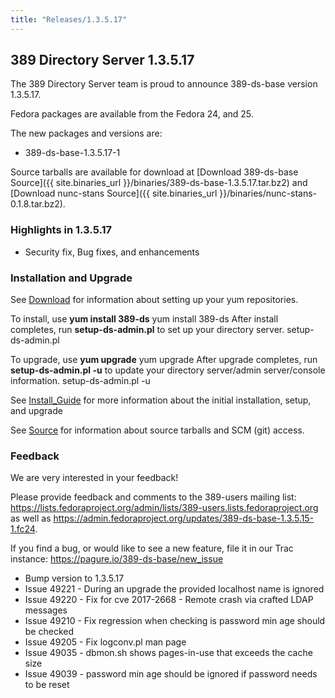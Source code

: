 ```yaml
---
title: "Releases/1.3.5.17"
---
```

389 Directory Server 1.3.5.17
-----------------------------

The 389 Directory Server team is proud to announce 389-ds-base version 1.3.5.17.

Fedora packages are available from the Fedora 24, and 25.

The new packages and versions are:

-   389-ds-base-1.3.5.17-1

Source tarballs are available for download at [Download 389-ds-base Source]({{ site.binaries_url }}/binaries/389-ds-base-1.3.5.17.tar.bz2) and [Download nunc-stans Source]({{ site.binaries_url }}/binaries/nunc-stans-0.1.8.tar.bz2).

### Highlights in 1.3.5.17

-   Security fix, Bug fixes, and enhancements

### Installation and Upgrade

See [Download](../download.html) for information about setting up your yum repositories.

To install, use **yum install 389-ds** yum install 389-ds After install completes, run **setup-ds-admin.pl** to set up your directory server. setup-ds-admin.pl

To upgrade, use **yum upgrade** yum upgrade After upgrade completes, run **setup-ds-admin.pl -u** to update your directory server/admin server/console information. setup-ds-admin.pl -u

See [Install\_Guide](../legacy/install-guide.html) for more information about the initial installation, setup, and upgrade

See [Source](../development/source.html) for information about source tarballs and SCM (git) access.

### Feedback

We are very interested in your feedback!

Please provide feedback and comments to the 389-users mailing list: <https://lists.fedoraproject.org/admin/lists/389-users.lists.fedoraproject.org> as well as <https://admin.fedoraproject.org/updates/389-ds-base-1.3.5.15-1.fc24>.

If you find a bug, or would like to see a new feature, file it in our Trac instance: <https://pagure.io/389-ds-base/new_issue>

- Bump version to 1.3.5.17
- Issue 49221 - During an upgrade the provided localhost name is ignored
- Issue 49220 - Fix for cve 2017-2668 - Remote crash via crafted LDAP messages
- Issue 49210 - Fix regression when checking is password min  age should be checked
- Issue 49205 - Fix logconv.pl man page
- Issue 49035 - dbmon.sh shows pages-in-use that exceeds the cache size
- Issue 49039 - password min age should be ignored if password needs to be reset

